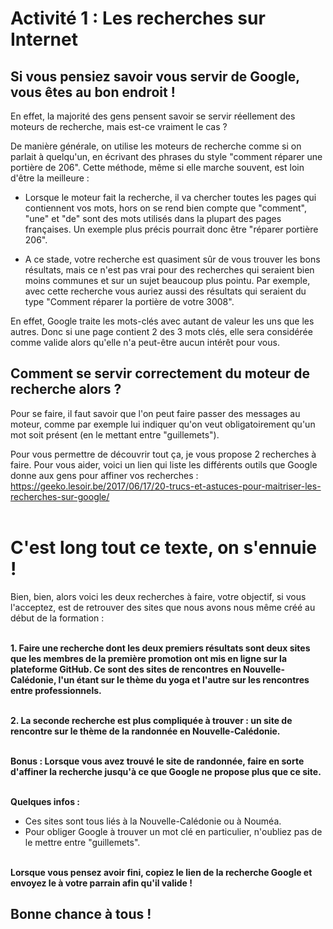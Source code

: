 # **Activité 1 : Les recherches sur Internet**
## Si vous pensiez savoir vous servir de Google, vous êtes au bon endroit !

En effet, la majorité des gens pensent savoir se servir réellement des moteurs de recherche, mais est-ce vraiment le cas ?

De manière générale, on utilise les moteurs de recherche comme si on parlait à quelqu'un, en écrivant des phrases du style "comment réparer une portière de 206". Cette méthode, même si elle marche souvent, est loin d'être la meilleure :
- Lorsque le moteur fait la recherche, il va chercher toutes les pages qui contiennent vos mots, hors on se rend bien compte que "comment", "une" et "de" sont des mots utilisés dans la plupart des pages françaises. Un exemple plus précis pourrait donc être "réparer portière 206".

- A ce stade, votre recherche est quasiment sûr de vous trouver les bons résultats, mais ce n'est pas vrai pour des recherches qui seraient bien moins communes et sur un sujet beaucoup plus pointu. Par exemple, avec cette recherche vous auriez aussi des résultats qui seraient du type "Comment réparer la portière de votre 3008". 

En effet, Google traite les mots-clés avec autant de valeur les uns que les autres. Donc si une page contient 2 des 3 mots clés, elle sera considérée comme valide alors qu'elle n'a peut-être aucun intérêt pour vous.

## Comment se servir correctement du moteur de recherche alors ?

Pour se faire, il faut savoir que l'on peut faire passer des messages au moteur, comme par exemple lui indiquer qu'on veut obligatoirement qu'un mot soit présent (en le mettant entre "guillemets").

Pour vous permettre de découvrir tout ça, je vous propose 2 recherches à faire. Pour vous aider, voici un lien qui liste les différents outils que Google donne aux gens pour affiner vos recherches : https://geeko.lesoir.be/2017/06/17/20-trucs-et-astuces-pour-maitriser-les-recherches-sur-google/ <br/><br/>

# **C'est long tout ce texte, on s'ennuie !**

Bien, bien, alors voici les deux recherches à faire, votre objectif, si vous l'acceptez, est de retrouver des sites que nous avons nous même créé au début de la formation :  <br/><br/>


**1. Faire une recherche dont les deux premiers résultats sont deux sites que les membres de la première promotion ont mis en ligne sur la plateforme GitHub. Ce sont des sites de rencontres en Nouvelle-Calédonie, l'un étant sur le thème du yoga et l'autre sur les rencontres entre professionnels.** <br/><br/>


**2. La seconde recherche est plus compliquée à trouver : un site de rencontre sur le thème de la randonnée en Nouvelle-Calédonie.** <br/><br/>


**Bonus : Lorsque vous avez trouvé le site de randonnée, faire en sorte d'affiner la recherche jusqu'à ce que Google ne propose plus que ce site.** <br/><br/>


**Quelques infos :** 
- Ces sites sont tous liés à la Nouvelle-Calédonie ou à Nouméa. 
- Pour obliger Google à trouver un mot clé en particulier, n'oubliez pas de le mettre entre "guillemets". <br/><br/>

**Lorsque vous pensez avoir fini, copiez le lien de la recherche Google et envoyez le à votre parrain afin qu'il valide !**
## **Bonne chance à tous !**
